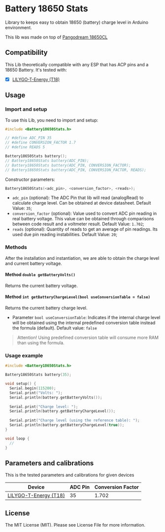 # Battery 18650 Stats

Library to keeps easy to obtain 18650 (battery) charge level in Arduino environment.

This lib was made on top of [Pangodream 18650CL](https://github.com/pangodream/18650CL)

## Compatibility

This Lib theoretically compatible with any ESP that has ACP pins and a 18650 Battery. It's tested with:

- [x] [LILYGO-T-Energy (T18)](https://github.com/LilyGO/LILYGO-T-Energy)

## Usage

### Import and setup
To use this Lib, you need to import and setup:
```cpp
#include <Battery18650Stats.h>

// #define ADC_PIN 35 
// #define CONVERSION_FACTOR 1.7 
// #define READS 5 

Battery18650Stats battery();
// Battery18650Stats battery(ADC_PIN);
// Battery18650Stats battery(ADC_PIN, CONVERSION_FACTOR);
// Battery18650Stats battery(ADC_PIN, CONVERSION_FACTOR, READS);
```

Constructor parameters:
```cpp
Battery18650Stats(<adc_pin>, <conversion_factor>, <reads>);
```

- `adc_pin` (optional): The ADC Pin that lib will read (analogRead) to calculate charge level. Can be obtained at device datasheet. Default Value: `35`;
- `conversion_factor` (optional): Value used to convert ADC pin reading in real battery voltage. This value can be obtained through comparisons between code result and a voltmeter result. Default Value: `1.702`;
- `reads` (optional): Quantity of reads to get an average of pin readings. Its used due pin reading instabilities. Default Value: `20`;

### Methods

After the installation and instantiation, we are able to obtain the charge level and current battery voltage.

#### Method `double getBatteryVolts()`
Returns the current battery voltage.

#### Method `int getBatteryChargeLevel(bool useConversionTable = false)`
Returns the current battery charge level.
  - Parameter `bool useConversionTable`: Indicates if the internal charge level will be obtained using the internal predefined conversion table instead the formula (default). Default value: `false`
> Attention! Using predefined conversion table will consume more RAM than using the formula.

### Usage example
```cpp
#include <Battery18650Stats.h>

Battery18650Stats battery(35);

void setup() {
  Serial.begin(115200);
  Serial.print("Volts: ");
  Serial.println(battery.getBatteryVolts());
	
  Serial.print("Charge level: ");
  Serial.println(battery.getBatteryChargeLevel());
  
  Serial.print("Charge level (using the reference table): ");
  Serial.println(battery.getBatteryChargeLevel(true));
}

void loop {
  //
}
```

## Parameters and calibrations
This is the tested parameters and calibrations for given devices

| Device          | ADC Pin | Conversion Factor |
|-----------------|---------|-------------------|
| [LILYGO-T-Energy (T18)](https://github.com/LilyGO/LILYGO-T-Energy) | 35      | 1.702             |

## License
The MIT License (MIT). Please see License File for more information.
